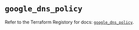 # `google_dns_policy`

Refer to the Terraform Registory for docs: [`google_dns_policy`](https://www.terraform.io/docs/providers/google-beta/r/google_dns_policy).
